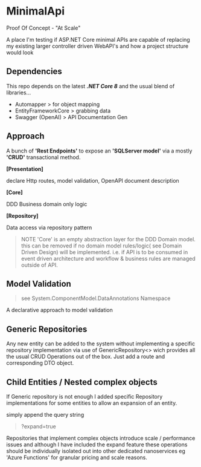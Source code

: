 
# MinimalApi
Proof Of Concept - "At Scale"

A place I'm testing if ASP.NET Core minimal APIs are capable of replacing my existing larger controller driven WebAPI's and how a project structure would look

## Dependencies
This repo depends on the latest <em><strong>.NET Core 8</strong></em> and the usual blend of libraries...

- Automapper > for object mapping
- EntityFrameworkCore > grabbing data
- Swagger (OpenAI)  > API Documentation Gen

## Approach

A bunch of __'Rest Endpoints'__ to expose an __'SQLServer model'__ via a mostly __'CRUD'__ transactional method. 

__[Presentation]__

declare Http routes, model validation, OpenAPI document description
  
__[Core]__

DDD Business domain only logic
   
__[Repository]__

Data access via repository pattern

> NOTE 'Core' is an empty abstraction layer for the DDD Domain model.
  this can be removed if no domain model rules/logic( see Domain Driven Design)  will be implemented.
  i.e. if API is to be consumed in event driven architecture and workflow & business rules are managed outside of API.

## Model Validation

> see System.ComponentModel.DataAnnotations Namespace
 
A declarative approach to model validation

## Generic Repositories

Any new entity can be added to the system without implementing a specific repository implementation via use of GenericRepository<<T>> wich provides all the usual CRUD Operations out of the box. Just add a route and corresponding DTO object.

## Child Entities / Nested complex objects

If Generic repository is not enough I added specific Repository implementations for some entities to allow an expansion of an entity.

simply append the query string
> ?expand=true

Repositories that implement complex objects introduce scale / performance issues and although I have included the expand feature these operations should be individually isolated out into other dedicated nanoservices eg 'Azure Functions' for granular pricing and scale reasons.




